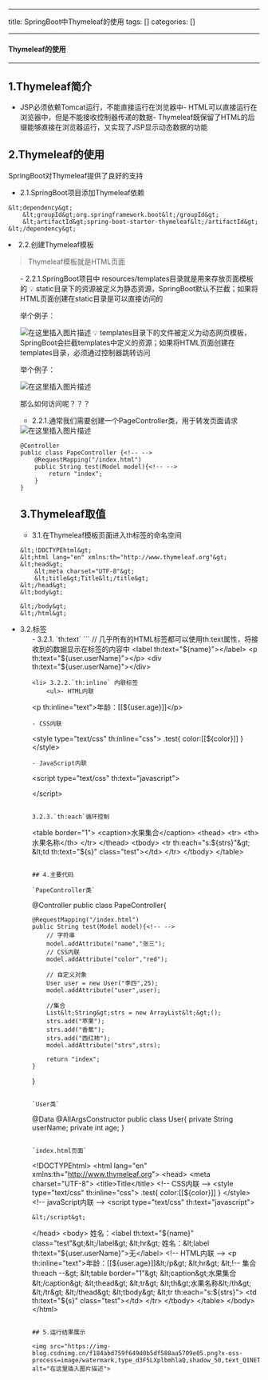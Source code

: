 
--- 
title:  SpringBoot中Thymeleaf的使用 
tags: []
categories: [] 

---


#### Thymeleaf的使用
- - - - - 


## 1.Thymeleaf简介
- JSP必须依赖Tomcat运行，不能直接运行在浏览器中- HTML可以直接运行在浏览器中，但是不能接收控制器传递的数据- Thymeleaf既保留了HTML的后缀能够直接在浏览器运行，又实现了JSP显示动态数据的功能
## 2.Thymeleaf的使用

>  
 SpringBoot对Thymeleaf提供了良好的支持 

- 2.1.SpringBoot项目添加Thymeleaf依赖
```
&lt;dependency&gt;
    &lt;groupId&gt;org.springframework.boot&lt;/groupId&gt;
    &lt;artifactId&gt;spring-boot-starter-thymeleaf&lt;/artifactId&gt;
&lt;/dependency&gt;

```
<li> 2.2.创建Thymeleaf模板 
  <blockquote> 
   Thymeleaf模板就是HTML页面 
  </blockquote> 
  <ul>- 2.2.1.SpringBoot项目中 resources/templates目录就是用来存放页面模板的
💡 static目录下的资源被定义为静态资源，SpringBoot默认不拦截；如果将HTML页面创建在static目录是可以直接访问的

举个例子：

<img src="https://img-blog.csdnimg.cn/509495dbbbb748c28dfa4033b1105c22.png?x-oss-process=image/watermark,type_d3F5LXplbmhlaQ,shadow_50,text_Q1NETiBA5L2g55qE5rOq5Li254Or5Lyk5oiR55qE6IS4,size_20,color_FFFFFF,t_70,g_se,x_16#pic_center" alt="在这里插入图片描述"> 💡 templates目录下的文件被定义为动态网页模板，SpringBoot会拦截templates中定义的资源；如果将HTML页面创建在templates目录，必须通过控制器跳转访问

举个例子：

<img src="https://img-blog.csdnimg.cn/1421d18bcc694eada64561d6bffd5596.png?x-oss-process=image/watermark,type_d3F5LXplbmhlaQ,shadow_50,text_Q1NETiBA5L2g55qE5rOq5Li254Or5Lyk5oiR55qE6IS4,size_20,color_FFFFFF,t_70,g_se,x_16#pic_center" alt="在这里插入图片描述">

那么如何访问呢？？？
- 2.2.1.通常我们需要创建一个PageController类，用于转发页面请求
<img src="https://img-blog.csdnimg.cn/bee9f4e762824e468a2303684a1b22c8.png?x-oss-process=image/watermark,type_d3F5LXplbmhlaQ,shadow_50,text_Q1NETiBA5L2g55qE5rOq5Li254Or5Lyk5oiR55qE6IS4,size_20,color_FFFFFF,t_70,g_se,x_16#pic_center" alt="在这里插入图片描述">

```
@Controller
public class PapeController {<!-- -->
    @RequestMapping("/index.html")
    public String test(Model model){<!-- -->
        return "index";
    }
}

```

## 3.Thymeleaf取值
- 3.1.在Thymeleaf模板页面进入th标签的命名空间
```
&lt;!DOCTYPEhtml&gt;
&lt;html lang="en" xmlns:th="http://www.thymeleaf.org"&gt;
&lt;head&gt;
    &lt;meta charset="UTF-8"&gt;
    &lt;title&gt;Title&lt;/title&gt;
&lt;/head&gt;
&lt;body&gt;

&lt;/body&gt;
&lt;/html&gt;

```
<li> 3.2.标签 
  <ul>- 3.2.1. `th:text`
```
// 几乎所有的HTML标签都可以使用th:text属性，将接收到的数据显示在标签的内容中
&lt;label th:text="${name}"&gt;&lt;/label&gt;
&lt;p th:text="${user.userName}"&gt;&lt;/p&gt;
&lt;div th:text="${user.userName}"&gt;&lt;/div&gt;

```
<li> 3.2.2.`th:inline` 内联标签 
    <ul>- HTML内联
```
&lt;p th:inline="text"&gt;年龄：[[${user.age}]]&lt;/p&gt;

```
- CSS内联
```
&lt;style type="text/css" th:inline="css"&gt;
	.test{<!-- -->
			color:[[${<!-- -->color}]]
    }
&lt;/style&gt;

```
- JavaScript内联
```
&lt;script type="text/css" th:text="javascript"&gt;

&lt;/script&gt;

```

3.2.3.`th:each`循环控制

```
&lt;table border="1"&gt;
    &lt;caption&gt;水果集合&lt;/caption&gt;
    &lt;thead&gt;
        &lt;tr&gt;
            &lt;th&gt;水果名称&lt;/th&gt;
        &lt;/tr&gt;
    &lt;/thead&gt;
    &lt;tbody&gt;
        &lt;tr th:each="s:${strs}"&gt;
            &lt;td th:text="${s}" class="test"&gt;&lt;/td&gt;
        &lt;/tr&gt;
    &lt;/tbody&gt;
&lt;/table&gt;

```

## 4.主要代码

`PapeController类`

```
@Controller
public class PapeController{<!-- -->

	@RequestMapping("/index.html")
	public String test(Model model){<!-- -->
		// 字符串
        model.addAttribute("name","张三");
		// CSS内联
        model.addAttribute("color","red");

        // 自定义对象
        User user = new User("李四",25);
        model.addAttribute("user",user);

        //集合
        List&lt;String&gt;strs = new ArrayList&lt;&gt;();
        strs.add("苹果");
        strs.add("香蕉");
        strs.add("西红柿");
        model.addAttribute("strs",strs);

        return "index";
	}
}

```

`User类`

```
@Data
@AllArgsConstructor
public class User{<!-- -->
private String userName;
    private int age;
}

```

`index.html页面`

```
&lt;!DOCTYPEhtml&gt;
&lt;html lang="en" xmlns:th="http://www.thymeleaf.org"&gt;
&lt;head&gt;
    &lt;meta charset="UTF-8"&gt;
    &lt;title&gt;Title&lt;/title&gt;
	&lt;!-- CSS内联 --&gt;
	&lt;style type="text/css" th:inline="css"&gt;
		.test{<!-- -->
			color:[[${<!-- -->color}]]
       	}
   	&lt;/style&gt;
	&lt;!-- javaScript内联 --&gt;
    &lt;script type="text/css" th:text="javascript"&gt;

	&lt;/script&gt;
&lt;/head&gt;
&lt;body&gt;
姓名：&lt;label th:text="${name}" class="test"&gt;&lt;/label&gt;
     &lt;hr&gt;
姓名：&lt;label th:text="${user.userName}"&gt;无&lt;/label&gt;
&lt;!-- HTML内联 --&gt;
&lt;p th:inline="text"&gt;年龄：[[${user.age}]]&lt;/p&gt;
    &lt;hr&gt;
&lt;!-- 集合  th:each --&gt;
&lt;table border="1"&gt;
      &lt;caption&gt;水果集合&lt;/caption&gt;
      &lt;thead&gt;
          &lt;tr&gt;
              &lt;th&gt;水果名称&lt;/th&gt;
          &lt;/tr&gt;
      &lt;/thead&gt;
      &lt;tbody&gt;
          &lt;tr th:each="s:${strs}"&gt;
              &lt;td th:text="${s}" class="test"&gt;&lt;/td&gt;
          &lt;/tr&gt;
      &lt;/tbody&gt;
  &lt;/table&gt;
&lt;/body&gt;
&lt;/html&gt;

```

## 5.运行结果展示

<img src="https://img-blog.csdnimg.cn/f184abd759f649d0b5df588aa5709e05.png?x-oss-process=image/watermark,type_d3F5LXplbmhlaQ,shadow_50,text_Q1NETiBA5L2g55qE5rOq5Li254Or5Lyk5oiR55qE6IS4,size_18,color_FFFFFF,t_70,g_se,x_16#pic_center" alt="在这里插入图片描述">
